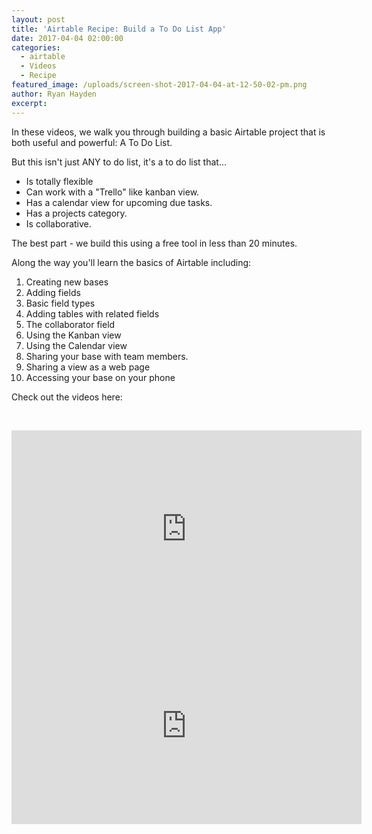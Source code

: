 ```yaml
---
layout: post
title: 'Airtable Recipe: Build a To Do List App'
date: 2017-04-04 02:00:00
categories:
  - airtable
  - Videos
  - Recipe
featured_image: /uploads/screen-shot-2017-04-04-at-12-50-02-pm.png
author: Ryan Hayden
excerpt:
---
```



In these videos, we walk you through building a basic Airtable project that is both useful and powerful: A To Do List.

But this isn't just ANY to do list, it's a to do list that...

* Is totally flexible
* Can work with a "Trello" like kanban view.
* Has a calendar view for upcoming due tasks.
* Has a projects category.
* Is collaborative.

The best part - we build this using a free tool in less than 20 minutes.

Along the way you'll learn the basics of Airtable including:

1. Creating new bases
2. Adding fields
3. Basic field types
4. Adding tables with related fields
5. The collaborator field
6. Using the Kanban view
7. Using the Calendar view
8. Sharing your base with team members.
9. Sharing a view as a web page
10. Accessing your base on your phone

Check out the videos here:

&nbsp;

<iframe width="560" height="315" src="https://www.youtube.com/embed/venmlEhWbuc" frameborder="0" allowfullscreen></iframe>

<br>

<iframe width="560" height="315" src="https://www.youtube.com/embed/yRFe3qwA5xg" frameborder="0" allowfullscreen></iframe>

